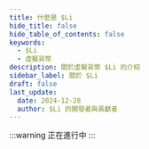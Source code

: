 ```yaml
---
title: 什麼是 $Li
hide_title: false
hide_table_of_contents: false
keywords:
  - $Li
  - 虛擬貨幣
description: 關於虛擬貨幣 $Li 的介紹
sidebar_label: 關於 $Li
draft: false
last_update:
  date: 2024-12-28
  author: $Li 的開發者與貢獻者
---
```


:::warning
正在進行中
:::

